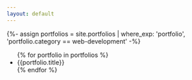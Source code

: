 ```yaml
---
layout: default
---
```


{%- assign portfolios = site.portfolios | where_exp: 'portfolio', 'portfolio.category == web-development' -%}
<div uk-filter="target: .js-filter">
  
<ul class="js-filter uk-child-width-1-2 uk-child-width-1-3@m uk-text-center" uk-grid>
                      {% for portfolio in portfolios %}
                          <li>
                              <a>{{portfolio.title}}</a>
                          </li>
                      {% endfor %}
</ul>
</div>
